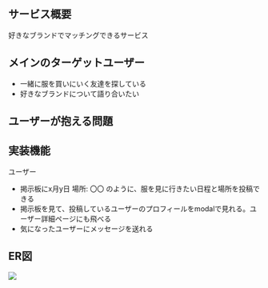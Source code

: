 ## サービス概要
好きなブランドでマッチングできるサービス

## メインのターゲットユーザー
- 一緒に服を買いにいく友達を探している
- 好きなブランドについて語り合いたい

## ユーザーが抱える問題

## 実装機能
ユーザー
- 掲示板にx月y日 場所: 〇〇 のように、服を見に行きたい日程と場所を投稿できる
- 掲示板を見て、投稿しているユーザーのプロフィールをmodalで見れる。ユーザー詳細ページにも飛べる
- 気になったユーザーにメッセージを送れる

## ER図
<img src="https://i.gyazo.com/01d23403e6c7d339ef5840526344b708.png">

